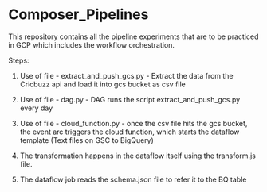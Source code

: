 # Composer_Pipelines
This repository contains all the pipeline experiments that are to be practiced in GCP which includes the workflow orchestration.

Steps:
1. Use of file - extract_and_push_gcs.py - Extract the data from the Cricbuzz api and load it into gcs bucket as csv file
2. Use of file - dag.py - DAG runs the script extract_and_push_gcs.py every day 

3. Use of file - cloud_function.py - once the csv file hits the gcs bucket, the event arc triggers the cloud function, which starts the dataflow template (Text files on GSC to BigQuery)

4. The transformation happens in the dataflow itself using the transform.js file. 
5. The dataflow job reads the schema.json file to refer it to the BQ table
